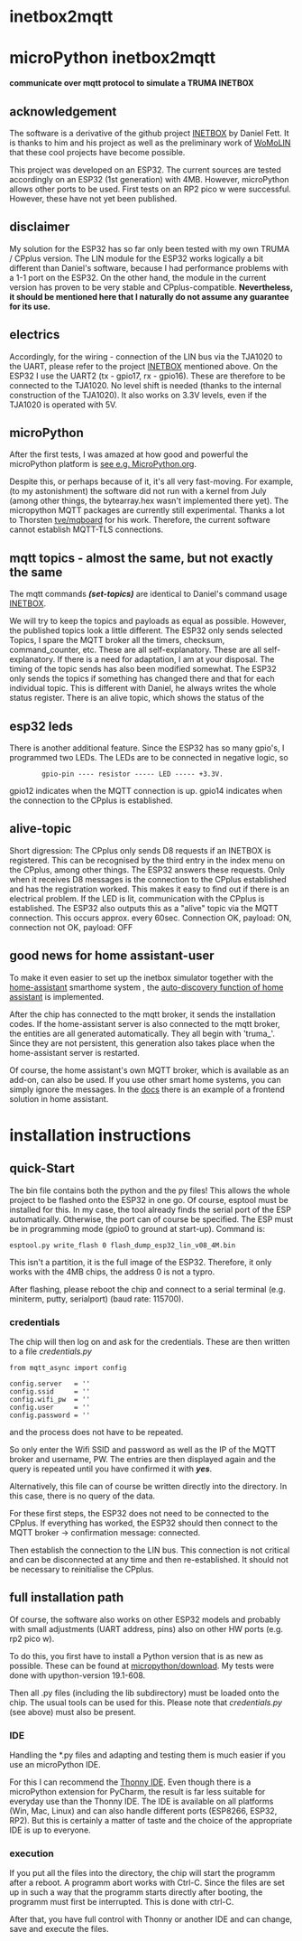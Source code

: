 # inetbox2mqtt
# microPython inetbox2mqtt
**communicate over mqtt protocol to simulate a TRUMA INETBOX**

## acknowledgement
The software is a derivative of the github project [INETBOX](https://github.com/danielfett/inetbox.py) by Daniel Fett. 
It is thanks to him and his project as well as the preliminary work of [WoMoLIN](https://github.com/muccc/WomoLIN) that these cool projects have become possible.

This project was developed on an ESP32. The current sources are tested accordingly on an ESP32 (1st generation) with 4MB. However, microPython allows other ports to be used. First tests on an RP2 pico w were successful. However, these have not yet been published.

## disclaimer
My solution for the ESP32 has so far only been tested with my own TRUMA / CPplus version. The LIN module for the ESP32 works logically a bit different than Daniel's software, because I had performance problems with a 1-1 port on the ESP32. On the other hand, the module in the current version has proven to be very stable and CPplus-compatible. **Nevertheless, it should be mentioned here that I naturally do not assume any guarantee for its use.**

## electrics
Accordingly, for the wiring - connection of the LIN bus via the TJA1020 to the UART, please refer to the project [INETBOX](https://github.com/danielfett/inetbox.py) mentioned above. On the ESP32 I use the UART2 (tx - gpio17, rx - gpio16). These are therefore to be connected to the TJA1020. No level shift is needed (thanks to the internal construction of the TJA1020). It also works on 3.3V levels, even if the TJA1020 is operated with 5V. 

## microPython
After the first tests, I was amazed at how good and powerful the microPython platform is [see e.g. MicroPython.org](https://docs.micropython.org/en/latest/).

Despite this, or perhaps because of it, it's all very fast-moving. For example, (to my astonishment) the software did not run with a kernel from July (among other things, the bytearray.hex wasn't implemented there yet).
The micropython MQTT packages are currently still experimental. Thanks a lot to Thorsten [tve/mqboard](https://github.com/tve/mqboard) for his work. Therefore, the current software cannot establish MQTT-TLS connections.  

## mqtt topics - almost the same, but not exactly the same
The mqtt commands ***(set-topics)*** are identical to Daniel's command usage [INETBOX](https://github.com/danielfett/inetbox.py). 

We will try to keep the topics and payloads as equal as possible. However, the published topics look a little different. The ESP32 only sends selected Topics, I spare the MQTT broker all the timers, checksum, command_counter, etc. These are all self-explanatory. These are all self-explanatory. If there is a need for adaptation, I am at your disposal. The timing of the topic sends has also been modified somewhat. The ESP32 only sends the topics if something has changed there and that for each individual topic. This is different with Daniel, he always writes the whole status register. There is an alive topic, which shows the status of the 

## esp32 leds
There is another additional feature. Since the ESP32 has so many gpio's, I programmed two LEDs. The LEDs are to be connected in negative logic, so 

            gpio-pin ---- resistor ----- LED ----- +3.3V.

gpio12 indicates when the MQTT connection is up. gpio14 indicates when the connection to the CPplus is established. 

## alive-topic
Short digression: The CPplus only sends D8 requests if an INETBOX is registered. This can be recognised by the third entry in the index menu on the CPplus, among other things. The ESP32 answers these requests. Only when it receives D8 messages is the connection to the CPplus established and has the registration worked. This makes it easy to find out if there is an electrical problem. If the LED is lit, communication with the CPplus is established.
The ESP32 also outputs this as a "alive" topic via the MQTT connection. This occurs approx. every 60sec. Connection OK, payload: ON, connection not OK, payload: OFF

## good news for home assistant-user
To make it even easier to set up the inetbox simulator together with the [home-assistant](https://www.home-assistant.io/) smarthome system , the [auto-discovery function of home assistant](https://www.home-assistant.io/integrations/mqtt/#mqtt-discovery) is implemented. 

After the chip has connected to the mqtt broker, it sends the installation codes. If the home-assistant server is also connected to the mqtt broker, the entities are all generated automatically. They all begin with 'truma_'. Since they are not persistent, this generation also takes place when the home-assistant server is restarted. 

Of course, the home assistant's own MQTT broker, which is available as an add-on, can also be used. If you use other smart home systems, you can simply ignore the messages. In the [docs](https://github.com/mc0110/inetbox2mqtt/tree/main/doc) there is an example of a frontend solution in home assistant.

# installation instructions
## quick-Start
The bin file contains both the python and the py files!
This allows the whole project to be flashed onto the ESP32 in one go. Of course, esptool must be installed for this. In my case, the tool already finds the serial port of the ESP automatically. Otherwise, the port can of course be specified. The ESP must be in programming mode (gpio0 to ground at start-up). Command is:


    esptool.py write_flash 0 flash_dump_esp32_lin_v08_4M.bin

This isn't a partition, it is the full image of the ESP32. Therefore, it only works with the 4MB chips, the address 0 is not a typro.

After flashing, please reboot the chip and connect to a serial terminal (e.g. miniterm, putty, serialport) (baud rate: 115700). 

### credentials
The chip will then log on and ask for the credentials. These are then written to a file *credentials.py*

    from mqtt_async import config

    config.server   = ''
    config.ssid     = ''
    config.wifi_pw  = ''
    config.user     = ''
    config.password = ''


 and the process does not have to be repeated. 
 
 So only enter the Wifi SSID and password as well as the IP of the MQTT broker and username, PW. The entries are then displayed again and the query is repeated until you have confirmed it with ***yes***.

Alternatively, this file can of course be written directly into the directory. In this case, there is no query of the data.

For these first steps, the ESP32 does not need to be connected to the CPplus. If everything has worked, the ESP32 should then connect to the MQTT broker -> confirmation message: connected.

Then establish the connection to the LIN bus. This connection is not critical and can be disconnected at any time and then re-established. It should not be necessary to reinitialise the CPplus.


## full installation path
Of course, the software also works on other ESP32 models and probably with small adjustments (UART address, pins) also on other HW ports (e.g. rp2 pico w). 

To do this, you first have to install a Python version that is as new as possible. These can be found at [micropython/download](https://micropython.org/download/). My tests were done with upython-version 19.1-608.

Then all .py files (including the lib subdirectory) must be loaded onto the chip. The usual tools can be used for this. Please note that *credentials.py* (see above) must also be present.

### IDE 
Handling the *.py files and adapting and testing them is much easier if you use an microPython IDE. 

For this I can recommend the [Thonny IDE](https://thonny.org/). Even though there is a microPython extension for PyCharm, the result is far less suitable for everyday use than the Thonny IDE. The IDE is available on all platforms (Win, Mac, Linux) and can also handle different ports (ESP8266, ESP32, RP2).
But this is certainly a matter of taste and the choice of the appropriate IDE is up to everyone.

### execution
If you put all the files into the directory, the chip will start the programm after a reboot.
A programm abort works with Ctrl-C. Since the files are set up in such a way that the programm starts directly after booting, the programm must first be interrupted. This is done with ctrl-C. 

After that, you have full control with Thonny or another IDE and can change, save and execute the files.

